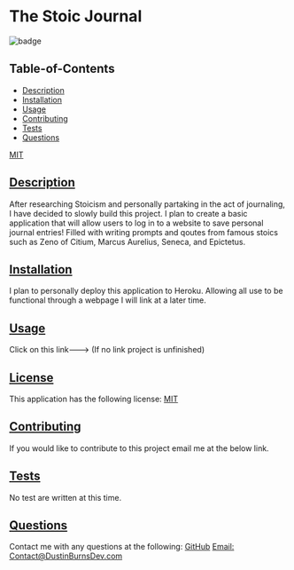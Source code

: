 # The Stoic Journal
  
![badge](https://img.shields.io/badge/license-MIT-blue)
  
  ## Table-of-Contents
  * [Description](#description)
  * [Installation](#installation)
  * [Usage](#usage)
  * [Contributing](#contributing)
  * [Tests](#tests)
  * [Questions](#questions)

[MIT](https://choosealicense.com/licenses/MIT)

 
  ## [Description](#table-of-contents)
  After researching Stoicism and personally partaking in the act of journaling, I have decided to slowly build this project. I plan to create a basic application that will allow users to log in to a website to save personal journal entries! Filled with writing prompts and qoutes from famous stoics such as Zeno of Citium, Marcus Aurelius, Seneca, and Epictetus.
   
  ## [Installation](#table-of-contents)
  I plan to personally deploy this application to Heroku. Allowing all use to be functional through a webpage I will link at a later time.

  ## [Usage](#table-of-contents)
  Click on this link---> (If no link project is unfinished)


  ## [License](#table-of-contents)
  This application has the following license:
  [MIT](https://choosealicense.com/licenses/MIT)
    
  ## [Contributing](#table-of-contents)
  If you would like to contribute to this project email me at the below link.
   
  ## [Tests](#table-of-contents)
  No test are written at this time. 
  ## [Questions](#table-of-contents)
  Contact me with any questions at the following:
  [GitHub](https://github.com/BurnsD)
  [Email: Contact@DustinBurnsDev.com](mailto:Contact@DustinBurnsDev.com)
  